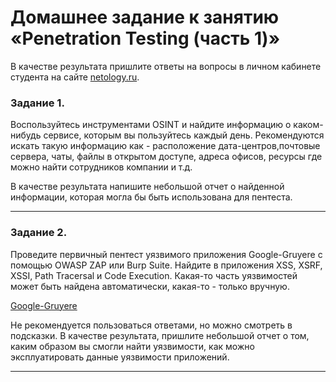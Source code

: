 # Домашнее задание к занятию «Penetration Testing (часть 1)»

В качестве результата пришлите ответы на вопросы в личном кабинете студента на сайте [netology.ru](https://netology.ru/).


### Задание 1.

Воспользуйтесь инструментами OSINT и найдите информацию о каком-нибудь сервисе, которым вы пользуйтесь каждый день. Рекомендуются искать такую информацию как - расположение дата-центров,почтовые сервера, чаты, файлы в открытом доступе, адреса офисов, ресурсы где можно найти сотрудников компании и т.д.

В качестве результата напишите небольшой отчет о найденной информации, которая могла бы быть использована для пентеста.

------

### Задание 2.

Проведите первичный пентест уязвимого приложения Google-Gruyere с помощью OWASP ZAP или Burp Suite. Найдите в приложения XSS, XSRF, XSSI, Path Tracersal и Code Execution. Какая-то часть уязвимостей может быть найдена автоматически, какая-то - только вручную. 

[Google-Gruyere](https://google-gruyere.appspot.com/)

Не рекомендуется пользоваться ответами, но можно смотреть в подсказки.
В качестве результата, пришлите небольшой отчет о том, каким образом вы смогли найти уязвимости, как можно эксплуатировать данные уязвимости приложений.

------


